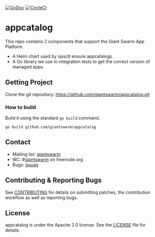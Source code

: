 [![GoDoc](https://godoc.org/github.com/giantswarm/appcatalog?status.svg)](http://godoc.org/github.com/giantswarm/appcatalog)
[![CircleCI](https://circleci.com/gh/giantswarm/appcatalog.svg?style=shield)](https://circleci.com/gh/giantswarm/appcatalog)

# appcatalog

This repo contains 2 components that support the Giant Swarm App Platform.

- A Helm chart used by opsctl ensure appcatalogs. 
- A Go library we use in integration tests to get the correct version of
managed apps. 

## Getting Project

Clone the git repository: https://github.com/giantswarm/appcatalog.git

### How to build

Build it using the standard `go build` command.

```
go build github.com/giantswarm/appcatalog
```

## Contact

- Mailing list: [giantswarm](https://groups.google.com/forum/!forum/giantswarm)
- IRC: #[giantswarm](irc://irc.freenode.org:6667/#giantswarm) on freenode.org
- Bugs: [issues](https://github.com/giantswarm/chart-operator/issues)

## Contributing & Reporting Bugs

See [CONTRIBUTING](CONTRIBUTING.md) for details on submitting patches, the
contribution workflow as well as reporting bugs.

## License

appcatalog is under the Apache 2.0 license. See the [LICENSE](LICENSE) file for
details.